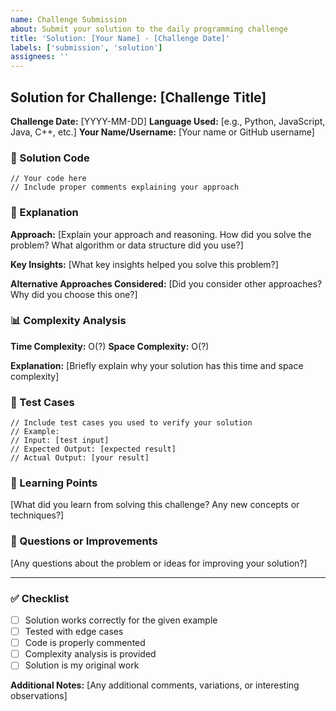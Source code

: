 ```yaml
---
name: Challenge Submission
about: Submit your solution to the daily programming challenge
title: 'Solution: [Your Name] - [Challenge Date]'
labels: ['submission', 'solution']
assignees: ''
---
```


## Solution for Challenge: [Challenge Title]

**Challenge Date:** [YYYY-MM-DD]
**Language Used:** [e.g., Python, JavaScript, Java, C++, etc.]
**Your Name/Username:** [Your name or GitHub username]

### 🔧 Solution Code

```[language]
// Your code here
// Include proper comments explaining your approach

```

### 💭 Explanation

**Approach:**
[Explain your approach and reasoning. How did you solve the problem? What algorithm or data structure did you use?]

**Key Insights:**
[What key insights helped you solve this problem?]

**Alternative Approaches Considered:**
[Did you consider other approaches? Why did you choose this one?]

### 📊 Complexity Analysis

**Time Complexity:** O(?)
**Space Complexity:** O(?)

**Explanation:**
[Briefly explain why your solution has this time and space complexity]

### 🧪 Test Cases

```[language]
// Include test cases you used to verify your solution
// Example:
// Input: [test input]
// Expected Output: [expected result]
// Actual Output: [your result]

```

### 🎯 Learning Points

[What did you learn from solving this challenge? Any new concepts or techniques?]

### 🤔 Questions or Improvements

[Any questions about the problem or ideas for improving your solution?]

---

### ✅ Checklist

- [ ] Solution works correctly for the given example
- [ ] Tested with edge cases
- [ ] Code is properly commented
- [ ] Complexity analysis is provided
- [ ] Solution is my original work

**Additional Notes:**
[Any additional comments, variations, or interesting observations]
